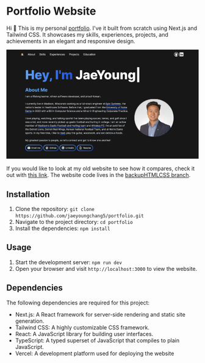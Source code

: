 # Portfolio Website

Hi 👋 This is my personal [portfolio](https://jaeyoungchang.vercel.app). I've it built from scratch using Next.js and Tailwind CSS. It showcases my skills, experiences, projects, and achievements in an elegant and responsive design.

![Home View](public/images/Portfolio_Home.png)

If you would like to look at my old website to see how it compares, check it out with [this link](https://jaeyoungchang-portfolio.netlify.app/). The website code lives in the [backupHTMLCSS branch](https://github.com/jaeyoungchang5/portfolio/tree/backupHTMLCSS).

## Installation

1. Clone the repository: `git clone https://github.com/jaeyoungchang5/portfolio.git`
2. Navigate to the project directory: `cd portfolio`
3. Install the dependencies: `npm install`

## Usage

1. Start the development server: `npm run dev`
2. Open your browser and visit `http://localhost:3000` to view the website.

## Dependencies

The following dependencies are required for this project:

- Next.js: A React framework for server-side rendering and static site generation.
- Tailwind CSS: A highly customizable CSS framework.
- React: A JavaScript library for building user interfaces.
- TypeScript: A typed superset of JavaScript that compiles to plain JavaScript.
- Vercel: A development platform used for deploying the website
